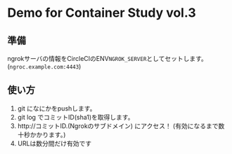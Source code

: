 # Demo for Container Study vol.3


## 準備

ngrokサーバの情報をCircleCIのENV`NGROK_SERVER`としてセットします。(`ngroc.example.com:4443`)

## 使い方

1. git になにかをpushします。
2. git log でコミットID(sha1)を取得します。
3. http://コミットID.(Ngrokのサブドメイン) にアクセス！ (有効になるまで数十秒かかります。)
4. URLは数分間だけ有効です

